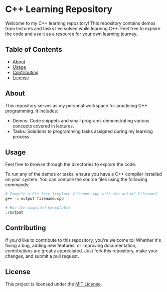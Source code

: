 

# C++ Learning Repository

Welcome to my C++ learning repository! This repository contains demos from lectures and tasks I've solved while learning C++. Feel free to explore the code and use it as a resource for your own learning journey.

## Table of Contents

- [About](#about)
- [Usage](#usage)
- [Contributing](#contributing)
- [License](#license)

## About

This repository serves as my personal workspace for practicing C++ programming. It includes:

- Demos: Code snippets and small programs demonstrating various concepts covered in lectures.
- Tasks: Solutions to programming tasks assigned during my learning process.

## Usage

Feel free to browse through the directories to explore the code.

To run any of the demos or tasks, ensure you have a C++ compiler installed on your system. You can compile the source files using the following commands:

```bash
# Compile a C++ file (replace filename.cpp with the actual filename)
g++ -o output filename.cpp

# Run the compiled executable
./output
```

## Contributing

If you'd like to contribute to this repository, you're welcome to! Whether it's fixing a bug, adding new features, or improving documentation, contributions are greatly appreciated. Just fork this repository, make your changes, and submit a pull request.

## License

This project is licensed under the [MIT License](LICENSE).

